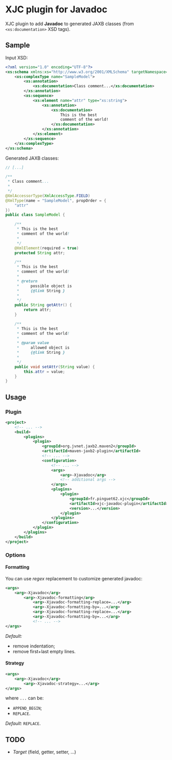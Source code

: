 # XJC plugin for Javadoc

XJC plugin to add **Javadoc** to generated JAXB classes (from `<xs:documentation>` XSD tags).

## Sample

Input XSD:
```xml
<?xml version="1.0" encoding="UTF-8"?>
<xs:schema xmlns:xs="http://www.w3.org/2001/XMLSchema" targetNamespace="http://fr/pinguet62">
	<xs:complexType name="SampleModel">
		<xs:annotation>
			<xs:documentation>Class comment...</xs:documentation>
		</xs:annotation>
		<xs:sequence>
			<xs:element name="attr" type="xs:string">
				<xs:annotation>
					<xs:documentation>
						This is the best
						comment of the world!
					</xs:documentation>
				</xs:annotation>
			</xs:element>
		</xs:sequence>
	</xs:complexType>
</xs:schema>
```

Generated JAXB classes:
```java
// [...]

/**
 * Class comment...
 * 
 */
@XmlAccessorType(XmlAccessType.FIELD)
@XmlType(name = "SampleModel", propOrder = {
    "attr"
})
public class SampleModel {

    /**
     * This is the best
     * comment of the world!
     * 
     */
    @XmlElement(required = true)
    protected String attr;

    /**
     * This is the best
     * comment of the world!
     * 
     * @return
     *     possible object is
     *     {@link String }
     *     
     */
    public String getAttr() {
        return attr;
    }

    /**
     * This is the best
     * comment of the world!
     * 
     * @param value
     *     allowed object is
     *     {@link String }
     *     
     */
    public void setAttr(String value) {
        this.attr = value;
    }
}
```

## Usage

### Plugin

```xml
<project>
    <!-- ... -->
    <build>
        <plugins>
            <plugin>
                <groupId>org.jvnet.jaxb2.maven2</groupId>
                <artifactId>maven-jaxb2-plugin</artifactId>
                <!-- ... -->
                <configuration>
                    <!-- ... -->
                    <args>
                        <arg>-Xjavadoc</arg>
						<!-- additional args -->
                    </args>
                    <plugins>
                        <plugin>
                            <groupId>fr.pinguet62.xjc</groupId>
                            <artifactId>xjc-javadoc-plugin</artifactId>
                            <version>...</version>
                        </plugin>
                    </plugins>
                </configuration>
            </plugin>
        </plugins>
    </build>
</project>
```

### Options

#### Formatting

You can use *regex* replacement to customize generated javadoc:
```xml
<args>
	<arg>-Xjavadoc</arg>
		<arg>-Xjavadoc-formatting</arg>
			<arg>-Xjavadoc-formatting-replace=...</arg>
			<arg>-Xjavadoc-formatting-by=...</arg>
			<arg>-Xjavadoc-formatting-replace=...</arg>
			<arg>-Xjavadoc-formatting-by=...</arg>
			<!-- ... -->
</args>
```

*Default:*
* remove indentation;
* remove first+last empty lines.

#### Strategy

```xml
<args>
	<arg>-Xjavadoc</arg>
		<arg>-Xjavadoc-strategy=...</arg>
</args>
```
where `...` can be:
* `APPEND_BEGIN`;
* `REPLACE`.

*Default:* `REPLACE`.

## TODO

* *Target* (field, getter, setter, ...)
